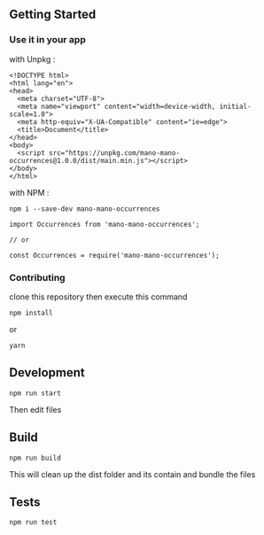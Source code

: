 ## Getting Started

### Use it in your app

with Unpkg :

````
<!DOCTYPE html>
<html lang="en">
<head>
  <meta charset="UTF-8">
  <meta name="viewport" content="width=device-width, initial-scale=1.0">
  <meta http-equiv="X-UA-Compatible" content="ie=edge">
  <title>Document</title>
</head>
<body>
  <script src="https://unpkg.com/mano-mano-occurrences@1.0.0/dist/main.min.js"></script>
</body>
</html>
````

with NPM :

````
npm i --save-dev mano-mano-occurrences
````

````
import Occurrences from 'mano-mano-occurrences';

// or

const Occurrences = require('mano-mano-occurrences');

````


### Contributing

clone this repository then execute this command

````
npm install
````

or

````
yarn
````

## Development

````
npm run start
````

Then edit files

## Build

````
npm run build
````

This will clean up the dist folder and its contain and bundle the files

## Tests

````
npm run test
````
